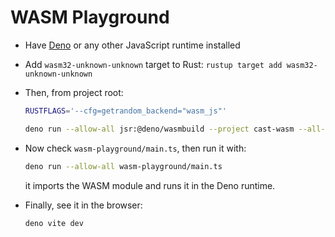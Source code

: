 # WASM Playground

- Have [Deno](https://deno.land) or any other JavaScript runtime installed
- Add `wasm32-unknown-unknown` target to Rust:
  `rustup target add wasm32-unknown-unknown`
- Then, from project root:

  ```sh
  RUSTFLAGS='--cfg=getrandom_backend="wasm_js"'

  deno run --allow-all jsr:@deno/wasmbuild --project cast-wasm --all-features --out wasm-playground/dist
  ```

- Now check `wasm-playground/main.ts`, then run it with:

  ```sh
  deno run --allow-all wasm-playground/main.ts
  ```

  it imports the WASM module and runs it in the Deno runtime.

- Finally, see it in the browser:

  ```sh
  deno vite dev
  ```
